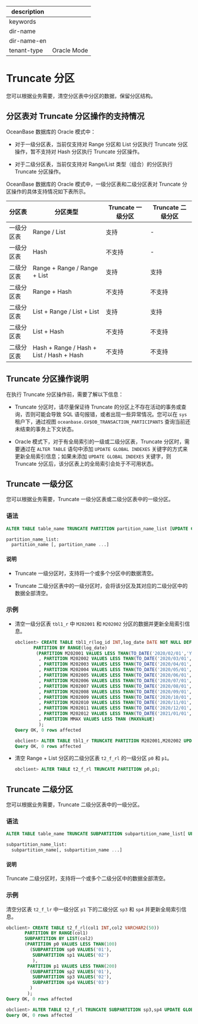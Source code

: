 |description||
|---|---|
|keywords||
|dir-name||
|dir-name-en||
|tenant-type|Oracle Mode|

# Truncate 分区

您可以根据业务需要，清空分区表中分区的数据，保留分区结构。

## 分区表对 Truncate 分区操作的支持情况

OceanBase 数据库的 Oracle 模式中：

* 对于一级分区表，当前仅支持对 Range 分区和 List 分区执行 Truncate 分区操作，暂不支持对 Hash 分区执行 Truncate 分区操作。

* 对于二级分区表，当前仅支持对 Range/List 类型（组合）的分区执行 Truncate 分区操作。

OceanBase 数据库的 Oracle 模式中，一级分区表和二级分区表对 Truncate 分区操作的具体支持情况如下表所示。

|  分区表 |      分区类型                           | Truncate 一级分区 | Truncate 二级分区 |
|-------|------------------------------------------|---------------|---------------|
| 一级分区表 | Range / List                             | 支持            | -             |
| 一级分区表 | Hash                                     | 不支持           | -             |
| 二级分区表 | Range + Range / Range + List             | 支持            | 支持            |
| 二级分区表 | Range + Hash                             | 不支持           | 不支持           |
| 二级分区表 | List + Range / List + List               | 支持            | 支持            |
| 二级分区表 | List + Hash                              | 不支持           | 不支持           |
| 二级分区表 | Hash + Range / Hash + List / Hash + Hash | 不支持           | 不支持           |

## Truncate 分区操作说明

在执行 Truncate 分区操作前，需要了解以下信息：

* Truncate 分区时，请尽量保证待 Truncate 的分区上不存在活动的事务或查询，否则可能会导致 SQL 语句报错，或者出现一些异常情况。您可以在 `sys` 租户下，通过视图 `oceanbase.GV$OB_TRANSACTION_PARTICIPANTS` 查询当前还未结束的事务上下文状态。

* Oracle 模式下，对于有全局索引的一级或二级分区表，Truncate 分区时，需要通过在 `ALTER TABLE` 语句中添加 `UPDATE GLOBAL INDEXES` 关键字的方式来更新全局索引信息；如果未添加 `UPDATE GLOBAL INDEXES` 关键字，则 Truncate 分区后，该分区表上的全局索引会处于不可用状态。

## Truncate 一级分区

您可以根据业务需要，Truncate 一级分区表或二级分区表中的一级分区。

### 语法

```sql
ALTER TABLE table_name TRUNCATE PARTITION partition_name_list [UPDATE GLOBAL INDEXES];

partition_name_list:
  partition_name [, partition_name ...]
```

  <main id="notice" type='explain'>
    <h4>说明</h4>
    <ul>
    <li>
    <p>Truncate 一级分区时，支持将一个或多个分区中的数据清空。</p>
    </li>
    <li>
    <p>Truncate 二级分区表中的一级分区时，会将该分区及其对应的二级分区中的数据全部清空。</p>
    </li>
    </ul>
  </main>

### 示例

* 清空一级分区表 `tbl1_r` 中 `M202001` 和 `M202002` 分区的数据并更新全局索引信息。

  ```sql
  obclient> CREATE TABLE tbl1_r(log_id INT,log_date DATE NOT NULL DEFAULT SYSDATE)
         PARTITION BY RANGE(log_date) 
          (PARTITION M202001 VALUES LESS THAN(TO_DATE('2020/02/01','YYYY/MM/DD'))
           , PARTITION M202002 VALUES LESS THAN(TO_DATE('2020/03/01','YYYY/MM/DD'))
           , PARTITION M202003 VALUES LESS THAN(TO_DATE('2020/04/01','YYYY/MM/DD'))
           , PARTITION M202004 VALUES LESS THAN(TO_DATE('2020/05/01','YYYY/MM/DD'))
           , PARTITION M202005 VALUES LESS THAN(TO_DATE('2020/06/01','YYYY/MM/DD'))
           , PARTITION M202006 VALUES LESS THAN(TO_DATE('2020/07/01','YYYY/MM/DD'))
           , PARTITION M202007 VALUES LESS THAN(TO_DATE('2020/08/01','YYYY/MM/DD'))
           , PARTITION M202008 VALUES LESS THAN(TO_DATE('2020/09/01','YYYY/MM/DD'))
           , PARTITION M202009 VALUES LESS THAN(TO_DATE('2020/10/01','YYYY/MM/DD'))
           , PARTITION M202010 VALUES LESS THAN(TO_DATE('2020/11/01','YYYY/MM/DD'))
           , PARTITION M202011 VALUES LESS THAN(TO_DATE('2020/12/01','YYYY/MM/DD'))
           , PARTITION M202012 VALUES LESS THAN(TO_DATE('2021/01/01','YYYY/MM/DD'))
           , PARTITION MMAX VALUES LESS THAN (MAXVALUE)
           );
  Query OK, 0 rows affected
  
  obclient> ALTER TABLE tbl1_r TRUNCATE PARTITION M202001,M202002 UPDATE GLOBAL INDEXES;
  Query OK, 0 rows affected
  ```

*
  清空 Range + List 分区的二级分区表 `t2_f_rl` 的一级分区 `p0` 和 `p1`。

  ```sql
  obclient> ALTER TABLE t2_f_rl TRUNCATE PARTITION p0,p1;
  ```

## Truncate 二级分区

您可以根据业务需要，Truncate 二级分区表中的一级分区。

### 语法

```sql
ALTER TABLE table_name TRUNCATE SUBPARTITION subpartition_name_list[ UPDATE GLOBAL INDEXES ];

subpartition_name_list:
  subpartition_name[, subpartition_name ...]
```

  <main id="notice" type='explain'>
    <h4>说明</h4>
    <p>Truncate 二级分区时，支持将一个或多个二级分区中的数据全部清空。</p>
  </main>

### 示例

清空分区表 `t2_f_lr` 中一级分区 `p1` 下的二级分区 `sp3` 和 `sp4` 并更新全局索引信息。

```sql
obclient> CREATE TABLE t2_f_rl(col1 INT,col2 VARCHAR2(50))
       PARTITION BY RANGE(col1)
       SUBPARTITION BY LIST(col2)
       (PARTITION p0 VALUES LESS THAN(100)
         (SUBPARTITION sp0 VALUES('01'),
          SUBPARTITION sp1 VALUES('02')
          ),
        PARTITION p1 VALUES LESS THAN(200)
         (SUBPARTITION sp2 VALUES('01'),
          SUBPARTITION sp3 VALUES('02'),
          SUBPARTITION sp4 VALUES('03')
         )
        );
Query OK, 0 rows affected

obclient> ALTER TABLE t2_f_rl TRUNCATE SUBPARTITION sp3,sp4 UPDATE GLOBAL INDEXES;
Query OK, 0 rows affected
```
